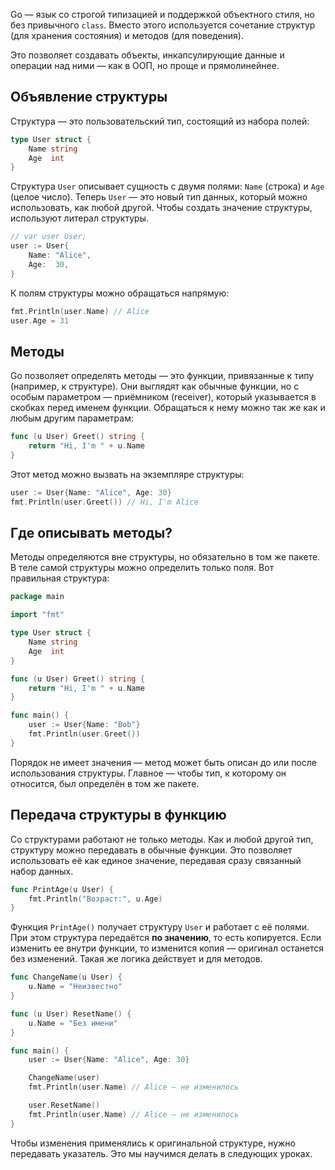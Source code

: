 Go — язык со строгой типизацией и поддержкой объектного стиля, но без привычного `class`. Вместо этого используется сочетание структур (для хранения состояния) и методов (для поведения).

Это позволяет создавать объекты, инкапсулирующие данные и операции над ними — как в ООП, но проще и прямолинейнее.

## Объявление структуры

Структура — это пользовательский тип, состоящий из набора полей:

```go
type User struct {
	Name string
	Age  int
}
```

Структура `User` описывает сущность с двумя полями: `Name` (строка) и `Age` (целое число). Теперь `User` — это новый тип данных, который можно использовать, как любой другой. Чтобы создать значение структуры, используют литерал структуры.

```go
// var user User;
user := User{
	Name: "Alice",
	Age:  30,
}
```

К полям структуры можно обращаться напрямую:

```go
fmt.Println(user.Name) // Alice
user.Age = 31
```

## Методы

Go позволяет определять методы — это функции, привязанные к типу (например, к структуре). Они выглядят как обычные функции, но с особым параметром — приёмником (receiver), который указывается в скобках перед именем функции. Обращаться к нему можно так же как и любым другим параметрам:

```go
func (u User) Greet() string {
	return "Hi, I'm " + u.Name
}
```

Этот метод можно вызвать на экземпляре структуры:

```go
user := User{Name: "Alice", Age: 30}
fmt.Println(user.Greet()) // Hi, I'm Alice
```

## Где описывать методы?

Методы определяются вне структуры, но обязательно в том же пакете. В теле самой структуры можно определить только поля. Вот правильная структура:

```go
package main

import "fmt"

type User struct {
	Name string
	Age  int
}

func (u User) Greet() string {
	return "Hi, I'm " + u.Name
}

func main() {
	user := User{Name: "Bob"}
	fmt.Println(user.Greet())
}
```

Порядок не имеет значения — метод может быть описан до или после использования структуры. Главное — чтобы тип, к которому он относится, был определён в том же пакете.

## Передача структуры в функцию

Со структурами работают не только методы. Как и любой другой тип, структуру можно передавать в обычные функции. Это позволяет использовать её как единое значение, передавая сразу связанный набор данных.

```go
func PrintAge(u User) {
	fmt.Println("Возраст:", u.Age)
}
```

Функция `PrintAge()` получает структуру `User` и работает с её полями. При этом структура передаётся **по значению**, то есть копируется. Если изменить ее внутри функции, то изменится копия — оригинал останется без изменений. Такая же логика действует и для методов.

```go
func ChangeName(u User) {
	u.Name = "Неизвестно"
}

func (u User) ResetName() {
	u.Name = "Без имени"
}

func main() {
	user := User{Name: "Alice", Age: 30}

	ChangeName(user)
	fmt.Println(user.Name) // Alice — не изменилось

	user.ResetName()
	fmt.Println(user.Name) // Alice — не изменилось
}
```

Чтобы изменения применялись к оригинальной структуре, нужно передавать указатель. Это мы научимся делать в следующих уроках.
